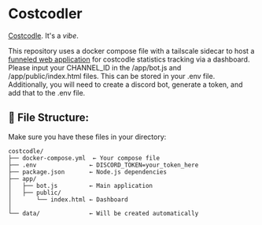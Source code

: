 # Costcodler

[Costcodle](https://costcodle.com/). It's a *vibe*.


This repository uses a docker compose file with a tailscale sidecar to host a [funneled web application](https://tailscale.com/kb/1223/funnel) for costcodle statistics tracking via a dashboard.  Please input your CHANNEL_ID in the /app/bot.js and /app/public/index.html files.  This can be stored in your .env file.  Additionally, you will need to create a discord bot, generate a token, and add that to the .env file.


## 📁 File Structure:
Make sure you have these files in your directory:
```
costcodle/
├── docker-compose.yml  ← Your compose file
├── .env               ← DISCORD_TOKEN=your_token_here
├── package.json       ← Node.js dependencies
├── app/
│   ├── bot.js         ← Main application
│   ├── public/
│       └── index.html ← Dashboard
│   
└── data/              ← Will be created automatically
```
